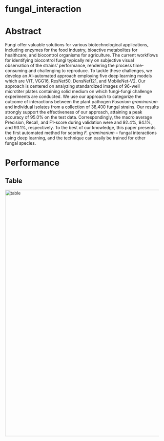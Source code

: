 # fungal_interaction

# Abstract
Fungi offer valuable solutions for various biotechnological applications, including enzymes for the food industry, bioactive metabolites for healthcare, and biocontrol organisms for agriculture. The current workflows for identifying biocontrol fungi typically rely on subjective visual observation of the strains’ performance, rendering the process time-consuming and challenging to reproduce. To tackle these challenges, we develop an AI-automated approach employing five deep learning models which are ViT, VGG16, ResNet50, DensNet121, and MobileNet-V2. Our approach is centered on analyzing standardized images of 96-well microtiter plates containing solid medium on which fungi-fungi challenge experiments are conducted. We use our approach to categorize the outcome of interactions between the plant pathogen *Fusarium graminarium* and individual isolates from a collection of 38,400 fungal strains. Our results strongly support the effectiveness of our approach, attaining a peak accuracy of 95.0% on the test data. Correspondingly, the macro average Precision, Recall, and F1-score during validation were and 92.4%, 94.1%, and 93.1%, respectively. To the best of our knowledge, this paper presents the first automated method for scoring *F. graminarium* – fungal interactions using deep learning, and the technique can easily be trained for other fungal species.



# Performance 
## Table
<img width="809" alt="table " src="https://github.com/user-attachments/assets/4ca6da72-e8cc-40a1-a9fd-bf24f40f7a87"> 


